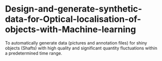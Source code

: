 # Design-and-generate-synthetic-data-for-Optical-localisation-of-objects-with-Machine-learning

To automatically generate data (pictures and annotation files) for shiny objects (Shafts) with high quality and significant quantity fluctuations within a predetermined time range.
